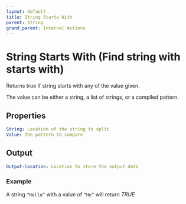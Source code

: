 ```yaml
---
layout: default
title: String Starts With
parent: String
grand_parent: Internal Actions
---
```

# String Starts With (Find string with starts with)
Returns true if string starts with any of the value given.

The value can be either a string, a list of strings, or a compiled pattern.

## Properties
```yaml
String: Location of the string to split
Value: The pattern to compare
```

## Output
```yaml
Output-location: Location to store the output data
```

### Example
A string `“Hello”` with a value of `“He”` will return *TRUE*
